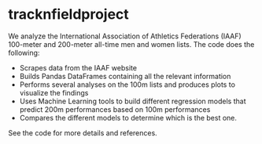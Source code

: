 # tracknfieldproject

We analyze the International Association of Athletics Federations (IAAF) 100-meter and 200-meter all-time men and women lists. The code does the following:  

- Scrapes data from the IAAF website  
- Builds Pandas DataFrames containing all the relevant information  
- Performs several analyses on the 100m lists and produces plots to visualize the findings  
- Uses Machine Learning tools to build different regression models that predict 200m performances based on 100m performances  
- Compares the different models to determine which is the best one.  
  
See the code for more details and references.
